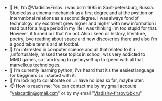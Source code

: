 - 👋 Hi, I’m @VladislavFirsov. i was born 1995 in Saint-petersburg, Russia. Studied as a cinema mechanick as a first degree and at the position on international relations as a
second degree. I was always fond of technology, my excitment grew higher and higher with new information i read but for a huge period in my life i was thinking i'm too stupid 
for that. However, it turned out that i'm not. Also i keen on history, literature, poetry, love reading about space and new discoveries there and also i'm a good table tennis and at footbal.
- 👀 I’m interested in computer sсience and all that related to it, i ,unfortunately, missed these topics in school, was very addicted to MMO games, so i'am trying to get myself up to speed with all that marvellous technologies.
- 🌱 I’m currently learning python, i've heard that it's the easiest language for begginers so i started with it.
- 💞️ I’m looking to collaborate on... i have no idea so far, maybe later.
- 📫 How to reach me: You can contact me by my gmail account "valacardin@gmail.com" or by my email "Vladislav-firsov@bk.ru"



